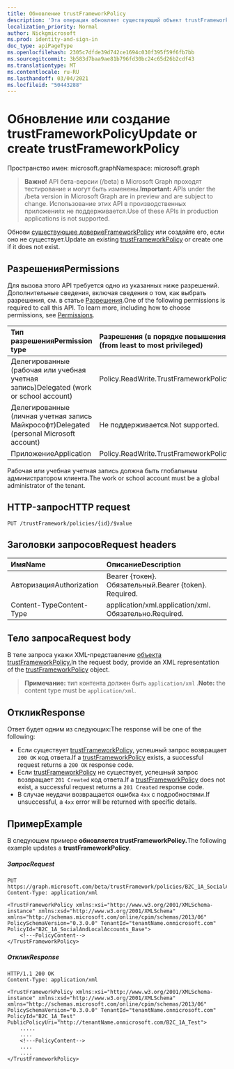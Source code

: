 ```yaml
---
title: Обновление trustFrameworkPolicy
description: 'Эта операция обновляет существующий объект trustFrameworkPolicy, или если его не существует, она создает его. '
localization_priority: Normal
author: Nickgmicrosoft
ms.prod: identity-and-sign-in
doc_type: apiPageType
ms.openlocfilehash: 2305c7dfde39d742ce1694c030f395f59f6fb7bb
ms.sourcegitcommit: 3b583d7baa9ae81b796fd30bc24c65d26b2cdf43
ms.translationtype: MT
ms.contentlocale: ru-RU
ms.lasthandoff: 03/04/2021
ms.locfileid: "50443288"
---
```

# <a name="update-or-create-trustframeworkpolicy"></a><span data-ttu-id="761b8-103">Обновление или создание trustFrameworkPolicy</span><span class="sxs-lookup"><span data-stu-id="761b8-103">Update or create trustFrameworkPolicy</span></span>

<span data-ttu-id="761b8-104">Пространство имен: microsoft.graph</span><span class="sxs-lookup"><span data-stu-id="761b8-104">Namespace: microsoft.graph</span></span>

><span data-ttu-id="761b8-105">**Важно!** API бета-версии (/beta) в Microsoft Graph проходят тестирование и могут быть изменены.</span><span class="sxs-lookup"><span data-stu-id="761b8-105">**Important:** APIs under the /beta version in Microsoft Graph are in preview and are subject to change.</span></span> <span data-ttu-id="761b8-106">Использование этих API в производственных приложениях не поддерживается.</span><span class="sxs-lookup"><span data-stu-id="761b8-106">Use of these APIs in production applications is not supported.</span></span>

<span data-ttu-id="761b8-107">Обнови [существующее довериеFrameworkPolicy](../resources/trustframeworkpolicy.md) или создайте его, если оно не существует.</span><span class="sxs-lookup"><span data-stu-id="761b8-107">Update an existing [trustFrameworkPolicy](../resources/trustframeworkpolicy.md) or create one if it does not exist.</span></span>

## <a name="permissions"></a><span data-ttu-id="761b8-108">Разрешения</span><span class="sxs-lookup"><span data-stu-id="761b8-108">Permissions</span></span>

<span data-ttu-id="761b8-p102">Для вызова этого API требуется одно из указанных ниже разрешений. Дополнительные сведения, включая сведения о том, как выбрать разрешения, см. в статье [Разрешения](/graph/permissions-reference.md).</span><span class="sxs-lookup"><span data-stu-id="761b8-p102">One of the following permissions is required to call this API. To learn more, including how to choose permissions, see [Permissions](/graph/permissions-reference.md).</span></span>

|<span data-ttu-id="761b8-111">Тип разрешения</span><span class="sxs-lookup"><span data-stu-id="761b8-111">Permission type</span></span>      | <span data-ttu-id="761b8-112">Разрешения (в порядке повышения привилегий)</span><span class="sxs-lookup"><span data-stu-id="761b8-112">Permissions (from least to most privileged)</span></span>              |
|:--------------------|:---------------------------------------------------------|
|<span data-ttu-id="761b8-113">Делегированные (рабочая или учебная учетная запись)</span><span class="sxs-lookup"><span data-stu-id="761b8-113">Delegated (work or school account)</span></span>|<span data-ttu-id="761b8-114">Policy.ReadWrite.TrustFramework</span><span class="sxs-lookup"><span data-stu-id="761b8-114">Policy.ReadWrite.TrustFramework</span></span>|
|<span data-ttu-id="761b8-115">Делегированные (личная учетная запись Майкрософт)</span><span class="sxs-lookup"><span data-stu-id="761b8-115">Delegated (personal Microsoft account)</span></span>| <span data-ttu-id="761b8-116">Не поддерживается.</span><span class="sxs-lookup"><span data-stu-id="761b8-116">Not supported.</span></span>|
|<span data-ttu-id="761b8-117">Приложение</span><span class="sxs-lookup"><span data-stu-id="761b8-117">Application</span></span>|<span data-ttu-id="761b8-118">Policy.ReadWrite.TrustFramework</span><span class="sxs-lookup"><span data-stu-id="761b8-118">Policy.ReadWrite.TrustFramework</span></span>|

<span data-ttu-id="761b8-119">Рабочая или учебная учетная запись должна быть глобальным администратором клиента.</span><span class="sxs-lookup"><span data-stu-id="761b8-119">The work or school account must be a global administrator of the tenant.</span></span>

## <a name="http-request"></a><span data-ttu-id="761b8-120">HTTP-запрос</span><span class="sxs-lookup"><span data-stu-id="761b8-120">HTTP request</span></span>

<!-- { "blockType": "ignored" } -->

```http
PUT /trustFramework/policies/{id}/$value
```

## <a name="request-headers"></a><span data-ttu-id="761b8-121">Заголовки запросов</span><span class="sxs-lookup"><span data-stu-id="761b8-121">Request headers</span></span>

|<span data-ttu-id="761b8-122">Имя</span><span class="sxs-lookup"><span data-stu-id="761b8-122">Name</span></span>|<span data-ttu-id="761b8-123">Описание</span><span class="sxs-lookup"><span data-stu-id="761b8-123">Description</span></span>|
|:---------------|:----------|
|<span data-ttu-id="761b8-124">Авторизация</span><span class="sxs-lookup"><span data-stu-id="761b8-124">Authorization</span></span>|<span data-ttu-id="761b8-p103">Bearer {токен}. Обязательный.</span><span class="sxs-lookup"><span data-stu-id="761b8-p103">Bearer {token}. Required.</span></span>|
|<span data-ttu-id="761b8-127">Content-Type</span><span class="sxs-lookup"><span data-stu-id="761b8-127">Content-Type</span></span>|<span data-ttu-id="761b8-128">application/xml.</span><span class="sxs-lookup"><span data-stu-id="761b8-128">application/xml.</span></span> <span data-ttu-id="761b8-129">Обязательно.</span><span class="sxs-lookup"><span data-stu-id="761b8-129">Required.</span></span>|

## <a name="request-body"></a><span data-ttu-id="761b8-130">Тело запроса</span><span class="sxs-lookup"><span data-stu-id="761b8-130">Request body</span></span>

<span data-ttu-id="761b8-131">В теле запроса укажи XML-представление [объекта trustFrameworkPolicy.](../resources/trustframeworkpolicy.md)</span><span class="sxs-lookup"><span data-stu-id="761b8-131">In the request body, provide an XML representation of the [trustFrameworkPolicy](../resources/trustframeworkpolicy.md) object.</span></span> 

><span data-ttu-id="761b8-132">**Примечание:** тип контента должен быть `application/xml` .</span><span class="sxs-lookup"><span data-stu-id="761b8-132">**Note:** the content type must be `application/xml`.</span></span>

## <a name="response"></a><span data-ttu-id="761b8-133">Отклик</span><span class="sxs-lookup"><span data-stu-id="761b8-133">Response</span></span>

<span data-ttu-id="761b8-134">Ответ будет одним из следующих:</span><span class="sxs-lookup"><span data-stu-id="761b8-134">The response will be one of the following:</span></span>
- <span data-ttu-id="761b8-135">Если существует [trustFrameworkPolicy,](../resources/trustframeworkpolicy.md) успешный запрос возвращает `200 OK` код ответа.</span><span class="sxs-lookup"><span data-stu-id="761b8-135">If a [trustFrameworkPolicy](../resources/trustframeworkpolicy.md) exists, a successful request returns a `200 OK` response code.</span></span>
- <span data-ttu-id="761b8-136">Если [trustFrameworkPolicy](../resources/trustframeworkpolicy.md) не существует, успешный запрос возвращает `201 Created` код ответа.</span><span class="sxs-lookup"><span data-stu-id="761b8-136">If a [trustFrameworkPolicy](../resources/trustframeworkpolicy.md) does not exist, a successful request returns a `201 Created` response code.</span></span>
- <span data-ttu-id="761b8-137">В случае неудачи возвращается ошибка `4xx` с подробностями.</span><span class="sxs-lookup"><span data-stu-id="761b8-137">If unsuccessful, a `4xx` error will be returned with specific details.</span></span>

## <a name="example"></a><span data-ttu-id="761b8-138">Пример</span><span class="sxs-lookup"><span data-stu-id="761b8-138">Example</span></span>

<span data-ttu-id="761b8-139">В следующем примере **обновляется trustFrameworkPolicy.**</span><span class="sxs-lookup"><span data-stu-id="761b8-139">The following example updates a **trustFrameworkPolicy**.</span></span>

##### <a name="request"></a><span data-ttu-id="761b8-140">Запрос</span><span class="sxs-lookup"><span data-stu-id="761b8-140">Request</span></span>

<!-- {
  "blockType": "ignored",
  "name": "update_trustframeworkpolicy"
}-->
```http
PUT https://graph.microsoft.com/beta/trustFramework/policies/B2C_1A_SocialAndLocalAccounts_Base/$value
Content-Type: application/xml

<TrustFrameworkPolicy xmlns:xsi="http://www.w3.org/2001/XMLSchema-instance" xmlns:xsd="http://www.w3.org/2001/XMLSchema" xmlns="http://schemas.microsoft.com/online/cpim/schemas/2013/06" PolicySchemaVersion="0.3.0.0" TenantId="tenantName.onmicrosoft.com" PolicyId="B2C_1A_SocialAndLocalAccounts_Base">
    <!---PolicyContent-->
</TrustFrameworkPolicy>
```

##### <a name="response"></a><span data-ttu-id="761b8-141">Отклик</span><span class="sxs-lookup"><span data-stu-id="761b8-141">Response</span></span>

<!-- {
  "blockType": "ignored",
  "truncated": true
} -->
```http
HTTP/1.1 200 OK
Content-Type: application/xml

<TrustFrameworkPolicy xmlns:xsi="http://www.w3.org/2001/XMLSchema-instance" xmlns:xsd="http://www.w3.org/2001/XMLSchema" xmlns="http://schemas.microsoft.com/online/cpim/schemas/2013/06" PolicySchemaVersion="0.3.0.0" TenantId="tenantName.onmicrosoft.com" PolicyId="B2C_1A_Test" PublicPolicyUri="http://tenantName.onmicrosoft.com/B2C_1A_Test">
    .....
    ....
    <!---PolicyContent-->
    ....
    ....
</TrustFrameworkPolicy>
```

<!-- uuid: 8fcb5dbc-d5aa-4681-8e31-b001d5168d79
2015-10-25 14:57:30 UTC -->
<!-- {
  "type": "#page.annotation",
  "description": "Update trustframeworkpolicy",
  "keywords": "",
  "section": "documentation",
  "tocPath": ""
}-->



